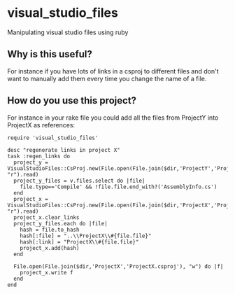 visual_studio_files
===================

Manipulating visual studio files using ruby

## Why is this useful?

For instance if you have lots of links in a csproj to different files and don't want to manually add them every time you change the name of a file.

## How do you use this project?

For instance in your rake file you could add all the files from ProjectY into ProjectX as references:

```
require 'visual_studio_files'

desc "regenerate links in project X"
task :regen_links do
  project_y = VisualStudioFiles::CsProj.new(File.open(File.join($dir,'ProjectY','ProjectY.csproj'), "r").read)
  project_y_files = v.files.select do |file|
    file.type=='Compile' && !file.file.end_with?('AssemblyInfo.cs')
  end
  project_x = VisualStudioFiles::CsProj.new(File.open(File.join($dir,'ProjectX','ProjectX.csproj'), "r").read)
  project_x.clear_links
  project_y_files.each do |file|
    hash = file.to_hash
    hash[:file] = "..\\ProjectX\\#{file.file}"
    hash[:link] = "ProjectX\\#{file.file}"
    project_x.add(hash)
  end

  File.open(File.join($dir,'ProjectX','ProjectX.csproj'), "w") do |f|
    project_x.write f
  end
end
```
